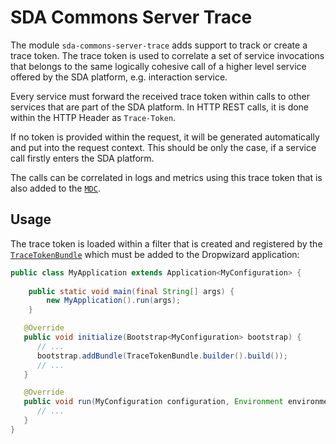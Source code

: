 # SDA Commons Server Trace
  
The module `sda-commons-server-trace` adds support to track or create a trace token. The trace token is used to
correlate a set of service invocations that belongs to the same logically cohesive call of a higher level service offered by 
the SDA platform, e.g. interaction service. 

Every service must forward the received trace token within calls to other services that are part of the SDA platform. In
HTTP REST calls, it is done within the HTTP Header  as `Trace-Token`. 

If no token is provided within the request, it will be generated automatically and put into the 
request context. This should be only the case, if a service call firstly enters the SDA platform.

The calls can be correlated in logs and metrics using this trace token that is also added to the 
[`MDC`](https://www.slf4j.org/manual.html#mdc).

## Usage

The trace token is loaded within a filter that is created and registered by the 
[`TraceTokenBundle`](src/main/java/org/sdase/commons/server/trace/TraceTokenBundle.java) which must be added
to the Dropwizard application:

```java
public class MyApplication extends Application<MyConfiguration> {
   
    public static void main(final String[] args) {
        new MyApplication().run(args);
    }

   @Override
   public void initialize(Bootstrap<MyConfiguration> bootstrap) {
      // ...
      bootstrap.addBundle(TraceTokenBundle.builder().build());
      // ...
   }

   @Override
   public void run(MyConfiguration configuration, Environment environment) {
      // ...
   }
}
```